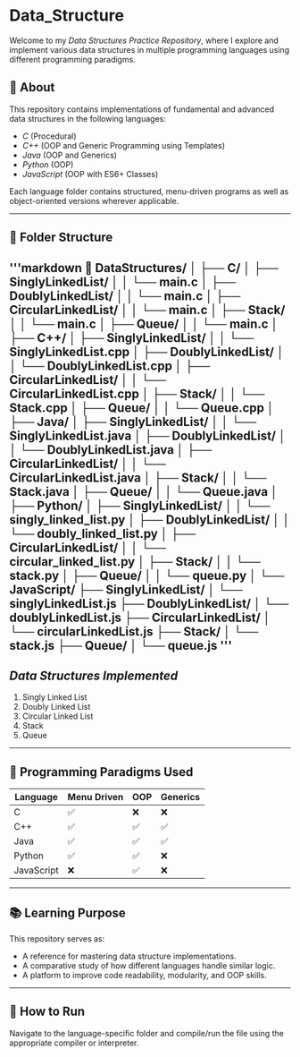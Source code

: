 # Data_Structure

Welcome to my *Data Structures Practice Repository*, where I explore and implement various data structures in multiple programming languages using different programming paradigms.

## 🚀 About

This repository contains implementations of fundamental and advanced data structures in the following languages:

- *C* (Procedural)
- *C++* (OOP and Generic Programming using Templates)
- *Java* (OOP and Generics)
- *Python* (OOP)
- *JavaScript* (OOP with ES6+ Classes)

Each language folder contains structured, menu-driven programs as well as object-oriented versions wherever applicable.

---

## 📂 Folder Structure

'''markdown
📁 DataStructures/
│
├── C/
│   ├── SinglyLinkedList/
│   │   └── main.c
│   ├── DoublyLinkedList/
│   │   └── main.c
│   ├── CircularLinkedList/
│   │   └── main.c
│   ├── Stack/
│   │   └── main.c
│   ├── Queue/
│   │   └── main.c
│
├── C++/
│   ├── SinglyLinkedList/
│   │   └── SinglyLinkedList.cpp
│   ├── DoublyLinkedList/
│   │   └── DoublyLinkedList.cpp
│   ├── CircularLinkedList/
│   │   └── CircularLinkedList.cpp
│   ├── Stack/
│   │   └── Stack.cpp
│   ├── Queue/
│   │   └── Queue.cpp
│
├── Java/
│   ├── SinglyLinkedList/
│   │   └── SinglyLinkedList.java
│   ├── DoublyLinkedList/
│   │   └── DoublyLinkedList.java
│   ├── CircularLinkedList/
│   │   └── CircularLinkedList.java
│   ├── Stack/
│   │   └── Stack.java
│   ├── Queue/
│   │   └── Queue.java
│
├── Python/
│   ├── SinglyLinkedList/
│   │   └── singly_linked_list.py
│   ├── DoublyLinkedList/
│   │   └── doubly_linked_list.py
│   ├── CircularLinkedList/
│   │   └── circular_linked_list.py
│   ├── Stack/
│   │   └── stack.py
│   ├── Queue/
│   │   └── queue.py
│
└── JavaScript/
    ├── SinglyLinkedList/
    │   └── singlyLinkedList.js
    ├── DoublyLinkedList/
    │   └── doublyLinkedList.js
    ├── CircularLinkedList/
    │   └── circularLinkedList.js
    ├── Stack/
    │   └── stack.js
    ├── Queue/
    │   └── queue.js
    <!-- ├── BST/
    │   └── bst.js
    └── SearchingSorting/
        └── searchingSorting.js -->
'''
---

## *Data Structures Implemented*
1. Singly Linked List
2. Doubly Linked List
3. Circular Linked List
4. Stack
5. Queue
<!-- 6. Binary Search Tree (BST)
7. Searching & Sorting Algorithms -->

---

## 🔧 Programming Paradigms Used

| Language   | Menu Driven | OOP | Generics |
| ---------- | ----------- | --- | -------- |
| C          | ✅           | ❌   | ❌        |
| C++        | ✅           | ✅   | ✅        |
| Java       | ✅           | ✅   | ✅        |
| Python     | ✅           | ✅   | ❌        |
| JavaScript | ❌           | ✅   | ❌        |

---

## 📚 Learning Purpose

This repository serves as:
- A reference for mastering data structure implementations.
- A comparative study of how different languages handle similar logic.
- A platform to improve code readability, modularity, and OOP skills.

---

## 🧩 How to Run

Navigate to the language-specific folder and compile/run the file using the appropriate compiler or interpreter.
